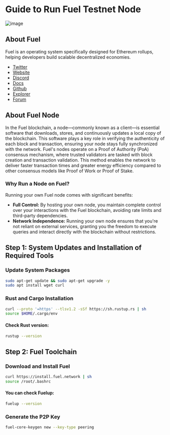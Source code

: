 # Guide to Run Fuel Testnet Node

![image](https://github.com/user-attachments/assets/1c677355-1bd4-4cdf-9ef9-554635835259)


## About Fuel
Fuel is an operating system specifically designed for Ethereum rollups, helping developers build scalable decentralized economies.
* [Twitter](https://twitter.com/fuel_network)
* [Website](https://fuel.network/)
* [Discord](https://discord.com/invite/xfpK4Pe)
* [Docs](https://docs.fuel.network/)
* [Github](https://github.com/FuelLabs)
* [Explorer](https://app.fuel.network/)
* [Forum](https://forum.fuel.network/)

## About Fuel Node

In the Fuel blockchain, a node—commonly known as a client—is essential software that downloads, stores, and continuously updates a local copy of the blockchain. This software plays a key role in verifying the authenticity of each block and transaction, ensuring your node stays fully synchronized with the network. Fuel's nodes operate on a Proof of Authority (PoA) consensus mechanism, where trusted validators are tasked with block creation and transaction validation. This method enables the network to deliver faster transaction times and greater energy efficiency compared to other consensus models like Proof of Work or Proof of Stake.

### Why Run a Node on Fuel?

Running your own Fuel node comes with significant benefits:

- **Full Control:** By hosting your own node, you maintain complete control over your interactions with the Fuel blockchain, avoiding rate limits and third-party dependencies.
- **Network Independence:** Running your own node ensures that you're not reliant on external services, granting you the freedom to execute queries and interact directly with the blockchain without restrictions.

## Step 1: System Updates and Installation of Required Tools

### Update System Packages
```bash
sudo apt-get update && sudo apt-get upgrade -y
sudo apt install wget curl
```

### Rust and Cargo Installation
```bash
curl --proto '=https' --tlsv1.2 -sSf https://sh.rustup.rs | sh
source $HOME/.cargo/env
```

#### Check Rust version:
```bash
rustup --version
```

## Step 2: Fuel Toolchain

### Download and Install Fuel 
```bash
curl https://install.fuel.network | sh
source /root/.bashrc
```

#### You can check Fuelup:
```bash
fuelup --version
```

### Generate the P2P Key
```bash
fuel-core-keygen new --key-type peering
```
